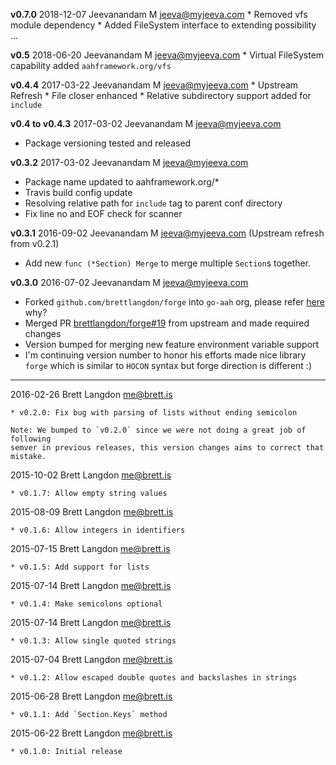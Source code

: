 **v0.7.0** 2018-12-07 Jeevanandam M <jeeva@myjeeva.com>
	* Removed vfs module dependency
	* Added FileSystem interface to extending possibility  
...

**v0.5** 2018-06-20 Jeevanandam M <jeeva@myjeeva.com>
	* Virtual FileSystem capability added `aahframework.org/vfs`

**v0.4.4** 2017-03-22 Jeevanandam M <jeeva@myjeeva.com>
	* Upstream Refresh
	* File closer enhanced
	* Relative subdirectory support added for `include`

**v0.4 to v0.4.3** 2017-03-02 Jeevanandam M <jeeva@myjeeva.com>
* Package versioning tested and released

**v0.3.2** 2017-03-02 Jeevanandam M <jeeva@myjeeva.com>
* Package name updated to aahframework.org/*
* Travis build config update
* Resolving relative path for `include` tag to parent conf directory
* Fix line no and EOF check for scanner

**v0.3.1** 2016-09-02 Jeevanandam M <jeeva@myjeeva.com> (Upstream refresh from v0.2.1)
* Add new `func (*Section) Merge` to merge multiple `Section`s together.

**v0.3.0**	2016-07-02	Jeevanandam M <jeeva@myjeeva.com>
* Forked `github.com/brettlangdon/forge` into `go-aah` org, please refer [here](https://github.com/brettlangdon/forge/issues/13#issuecomment-229080913) why?
* Merged PR [brettlangdon/forge#19](https://github.com/brettlangdon/forge/pull/19/files) from upstream and made required changes
* Version bumped for merging new feature environment variable support
* I'm continuing version number to honor his efforts made nice library `forge` which is similar to `HOCON` syntax but forge direction is different :)

-----

2016-02-26  Brett Langdon  <me@brett.is>

	* v0.2.0: Fix bug with parsing of lists without ending semicolon

	Note: We bumped to `v0.2.0` since we were not doing a great job of following
	semver in previous releases, this version changes aims to correct that mistake.

2015-10-02  Brett Langdon  <me@brett.is>

	* v0.1.7: Allow empty string values

2015-08-09  Brett Langdon  <me@brett.is>

	* v0.1.6: Allow integers in identifiers

2015-07-15  Brett Langdon  <me@brett.is>

	* v0.1.5: Add support for lists

2015-07-14  Brett Langdon  <me@brett.is>

	* v0.1.4: Make semicolons optional

2015-07-14  Brett Langdon  <me@brett.is>

	* v0.1.3: Allow single quoted strings

2015-07-04  Brett Langdon  <me@brett.is>

	* v0.1.2: Allow escaped double quotes and backslashes in strings

2015-06-28  Brett Langdon  <me@brett.is>

	* v0.1.1: Add `Section.Keys` method

2015-06-22  Brett Langdon  <me@brett.is>

	* v0.1.0: Initial release
